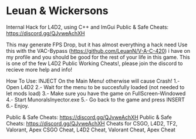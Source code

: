# Leuan & Wickersons
Internal Hack for L4D2, using C++ and ImGui
Public & Safe Cheats: https://discord.gg/QJvweAchXH

This may generate FPS Drop, but it has almost everything a hack need
Use this with the VAC-Bypass (https://github.com/LeuanN/V-A-C-420) i have on my profile and you should be good for the rest of your life in this game.
This is one of the few L4D2 Public Working Cheats!, please join the discord to recieve more help and info!

How To Use:
INJECT On the Main Menu! otherwise will cause Crash!
1.- Open L4D2
2.- Wait for the menu to be succesfully loaded (not needed to let mods load)
3.- Make sure you have the game on FullScreen-Windowed
4.- Start MunoralsInyector.exe
5.- Go back to the game and press INSERT
6.- Enjoy.

Public & Safe Cheats: https://discord.gg/QJvweAchXH
Public & Safe Cheats: https://discord.gg/QJvweAchXH
Cheats for CSGO, L4D2, TF2, Valorant, Apex
CSGO Cheat, L4D2 Cheat, Valorant Cheat, Apex Cheat
